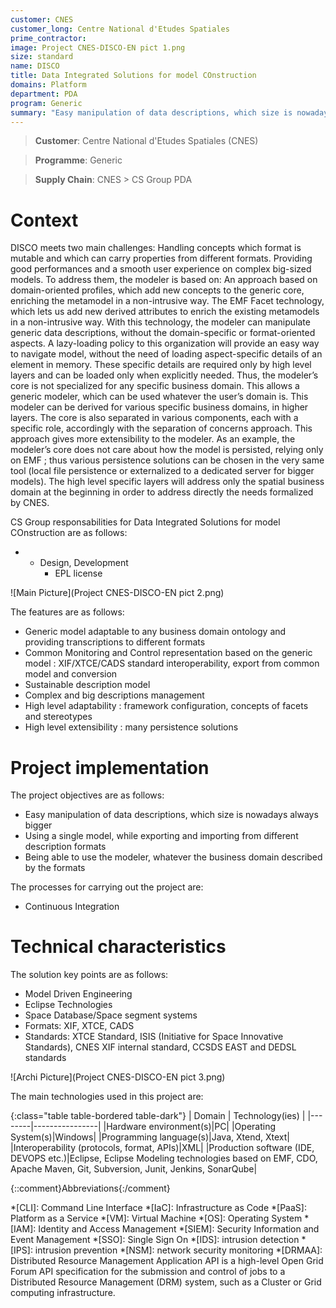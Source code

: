 ```yaml
---
customer: CNES
customer_long: Centre National d'Etudes Spatiales
prime_contractor: 
image: Project CNES-DISCO-EN pict 1.png
size: standard
name: DISCO
title: Data Integrated Solutions for model COnstruction
domains: Platform
department: PDA
program: Generic
summary: "Easy manipulation of data descriptions, which size is nowadays always bigger. Using a single model, while exporting and importing from different description formats. Being able to use the modeler, whatever the business domain described by the formats"
---
```


> __Customer__\: Centre National d'Etudes Spatiales (CNES)

> __Programme__\: Generic

> __Supply Chain__\: CNES >  CS Group PDA


# Context

DISCO meets two main challenges:
Handling concepts which format is mutable and which can carry properties from different formats.
Providing good performances and a smooth user experience on complex big-sized models.
To address them, the modeler is based on:
An approach based on domain-oriented profiles, which add new concepts to the generic core, enriching the metamodel in a non-intrusive way.
The EMF Facet technology, which lets us add new derived attributes to enrich the existing metamodels in a non-intrusive way.
With this technology, the modeler can manipulate generic data descriptions, without the domain-specific or format-oriented aspects. A lazy-loading policy to this organization will provide an easy way to navigate model, without the need of loading aspect-specific details of an element in memory. These specific details are required only by high level layers and can be loaded only when explicitly needed.
Thus, the modeler’s core is not specialized for any specific business domain. This allows a generic modeler, which can be used whatever the user’s domain is. This modeler can be derived for various specific business domains, in higher layers. The core is also separated in various components, each with a specific role, accordingly with the separation of concerns approach. This approach gives more extensibility to the modeler. As an example, the modeler’s core does not care about how the model is persisted, relying only on EMF ; thus various persistence solutions can be chosen in the very same tool (local file persistence or externalized to a dedicated server for bigger models).
The high level specific layers will address only the spatial business domain at the beginning in order to address directly the needs formalized by CNES.

CS Group responsabilities for Data Integrated Solutions for model COnstruction are as follows:
* * Design, Development
	* EPL license

![Main Picture](Project CNES-DISCO-EN pict 2.png)

The features are as follows:
* Generic model adaptable to any business domain ontology and providing transcriptions to different formats
* Common Monitoring and Control representation based on the generic model : XIF/XTCE/CADS standard interoperability, export from common model and conversion
* Sustainable description model
* Complex and big descriptions management
* High level adaptability : framework configuration, concepts of facets and stereotypes
* High level extensibility : many persistence solutions

# Project implementation

The project objectives are as follows:
* Easy manipulation of data descriptions, which size is nowadays always bigger
* Using a single model, while exporting and importing from different description formats
* Being able to use the modeler, whatever the business domain described by the formats

The processes for carrying out the project are:
* Continuous Integration

# Technical characteristics

The solution key points are as follows:
* Model Driven Engineering
* Eclipse Technologies
* Space Database/Space segment systems
* Formats: XIF, XTCE, CADS
* Standards: XTCE Standard, ISIS (Initiative for Space Innovative Standards), CNES XIF internal standard, CCSDS EAST and DEDSL standards

![Archi Picture](Project CNES-DISCO-EN pict 3.png)

The main technologies used in this project are:

{:class="table table-bordered table-dark"}
| Domain | Technology(ies) |
|--------|----------------|
|Hardware environment(s)|PC|
|Operating System(s)|Windows|
|Programming language(s)|Java, Xtend, Xtext|
|Interoperability (protocols, format, APIs)|XML|
|Production software (IDE, DEVOPS etc.)|Eclipse, Eclipse Modeling technologies based on EMF, CDO, Apache Maven, Git, Subversion, Junit, Jenkins, SonarQube|



{::comment}Abbreviations{:/comment}

*[CLI]: Command Line Interface
*[IaC]: Infrastructure as Code
*[PaaS]: Platform as a Service
*[VM]: Virtual Machine
*[OS]: Operating System
*[IAM]: Identity and Access Management
*[SIEM]: Security Information and Event Management
*[SSO]: Single Sign On
*[IDS]: intrusion detection
*[IPS]: intrusion prevention
*[NSM]: network security monitoring
*[DRMAA]: Distributed Resource Management Application API is a high-level Open Grid Forum API specification for the submission and control of jobs to a Distributed Resource Management (DRM) system, such as a Cluster or Grid computing infrastructure.
